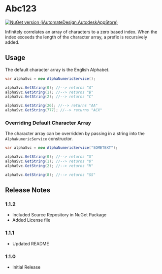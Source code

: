 # Abc123

[![NuGet version (iAutomateDesign.AutodeskAppStore)](https://buildstats.info/nuget/Abc123)](https://www.nuget.org/packages/Abc123)

Infinitely correlates an array of characters to a zero based index. When the index exceeds the length of the character array, a prefix is recursively added.

## Usage

The default character array is the English Alphabet.

```csharp
var alphaSvc = new AlphaNumericService();

alphaSvc.GetString(0); //--> returns "A"
alphaSvc.GetString(1); //--> returns "B"
alphaSvc.GetString(2); //--> returns "C"

alphaSvc.GetString(26); //--> returns "AA"
alphaSvc.GetString(777); //--> returns "ACX"
```

### Overriding Default Character Array

The character array can be overridden by passing in a string into the `AlphaNumericService` constructor.

```csharp
var alphaSvc = new AlphaNumericService("SOMETEXT");

alphaSvc.GetString(0); //--> returns "S"
alphaSvc.GetString(1); //--> returns "O"
alphaSvc.GetString(2); //--> returns "M"

alphaSvc.GetString(8); //--> returns "SS"
```

## Release Notes

### 1.1.2

* Included Source Repository in NuGet Package
* Added License file

### 1.1.1

* Updated README

### 1.1.0

* Initial Release